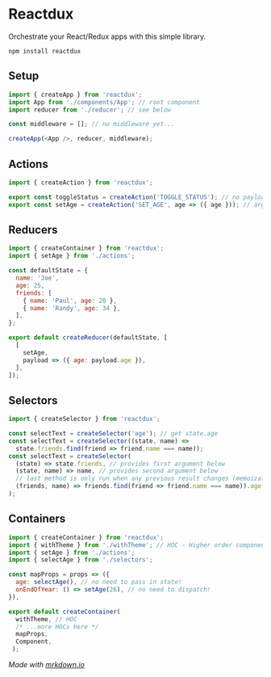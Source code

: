 # Reactdux
Orchestrate your React/Redux apps with this simple library.

```npm install reactdux```


## Setup
```js
import { createApp } from 'reactdux';
import App from './components/App'; // root component
import reducer from './reducer'; // see below

const middleware = []; // no middleware yet...

createApp(<App />, reducer, middleware);
```

## Actions
```js
import { createAction } from 'reactdux';

export const toggleStatus = createAction('TOGGLE_STATUS'); // no payload
export const setAge = createAction('SET_AGE', age => ({ age })); // arguments translated to pretty payload
```

## Reducers
```js
import { createContainer } from 'reactdux';
import { setAge } from './actions';

const defaultState = {
  name: 'Joe',
  age: 25,
  friends: [
    { name: 'Paul', age: 20 },
    { name: 'Randy', age: 34 },
  ],
};

export default createReducer(defaultState, [
  [
    setAge,
    payload => ({ age: payload.age }),
  ],
]);
```

## Selectors
```js
import { createSelector } from 'reactdux';

const selectText = createSelector('age'); // get state.age
const selectText = createSelector((state, name) =>
  state.friends.find(friend => friend.name === name));
const selectText = createSelector(
  (state) => state.friends, // provides first argument below
  (state, name) => name, // provides second argument below
  // last method is only run when any previous result changes (memoization!)
  (friends, name) => friends.find(friend => friend.name === name)).age,
);
```

## Containers
```js
import { createContainer } from 'reactdux';
import { withTheme } from './withTheme'; // HOC - Higher order component
import { setAge } from './actions';
import { selectAge } from './selectors';

const mapProps = props => ({
  age: selectAge(), // no need to pass in state!
  onEndOfYear: () => setAge(26), // no need to dispatch!
}),

export default createContainer(
  withTheme, // HOC
  /* ...more HOCs here */
  mapProps,
  Component,
 );
```


*Made with [mrkdown.io](http://mrkdown.io)*
